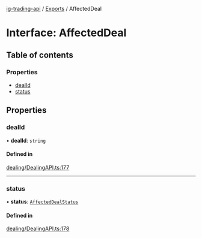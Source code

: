 [ig-trading-api](../README.md) / [Exports](../modules.md) / AffectedDeal

# Interface: AffectedDeal

## Table of contents

### Properties

- [dealId](AffectedDeal.md#dealid)
- [status](AffectedDeal.md#status)

## Properties

### dealId

• **dealId**: `string`

#### Defined in

[dealing/DealingAPI.ts:177](https://github.com/bennycode/ig-trading-api/blob/0c7d281/src/dealing/DealingAPI.ts#L177)

---

### status

• **status**: [`AffectedDealStatus`](../enums/AffectedDealStatus.md)

#### Defined in

[dealing/DealingAPI.ts:178](https://github.com/bennycode/ig-trading-api/blob/0c7d281/src/dealing/DealingAPI.ts#L178)
